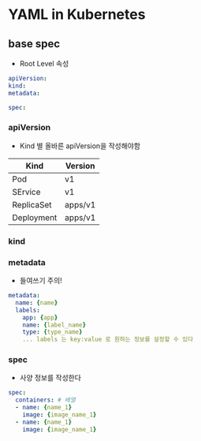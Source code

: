 # YAML in Kubernetes

## base spec

* Root Level 속성

```yaml
apiVersion:
kind:
metadata:

spec:
```

### apiVersion

* Kind 별 올바른 apiVersion을 작성해야함

| Kind | Version | 
| --- | --- | 
| Pod | v1 | 
| SErvice | v1 | 
| ReplicaSet | apps/v1 | 
| Deployment | apps/v1 | 
  
### kind

### metadata

* 들여쓰기 주의!

```yaml
metadata:
  name: {name}
  labels:
    app: {app}
    name: {label_name}
    type: {type_name}
    ... labels 는 key:value 로 원하는 정보를 설정할 수 있다
```


### spec

* 사양 정보를 작성한다

```yaml
spec:
  containers: # 배열
  - name: {name_1}
    image: {image_name_1}
  - name: {name_1}
    image: {image_name_1}
```
